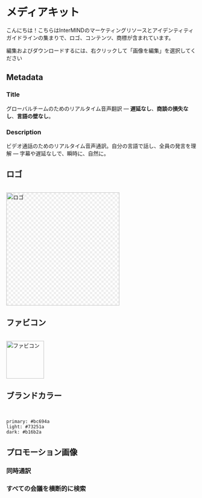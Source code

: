 # メディアキット

こんにちは！こちらはInterMINDのマーケティングリソースとアイデンティティガイドラインの集まりで、ロゴ、コンテンツ、商標が含まれています。

編集およびダウンロードするには、右クリックして「画像を編集」を選択してください

## Metadata

### Title

グローバルチームのためのリアルタイム音声翻訳 — **遅延なし**、**商談の損失なし**、**言語の壁なし**。

### Description

ビデオ通話のためのリアルタイム音声通訳。自分の言語で話し、全員の発言を理解 — 字幕や遅延なしで、瞬時に、自然に。

## ロゴ

<br>
<img src="/media-kit/logo-1-1.png" class="transparency-grid" alt="ロゴ" width="300" >

## ファビコン

<br>
<img src="/favicon.svg" alt="ファビコン" width="100">

## ブランドカラー

<br>

```
primary: #bc694a
light: #73251a
dark: #b16b2a
```

## プロモーション画像

### 同時通訳

<ImageGrid :images="[
  { src: '/media-kit/animals-cartoon-3-2.png', alt: '同時通訳' },
  { src: '/media-kit/animals-cartoon-1-1.png', alt: '同時通訳' },
  { src: '/media-kit/5.png', alt: '同時通訳' },
  { src: '/media-kit/6.png', alt: '同時通訳' },
  { src: '/media-kit/animals-5-4.png', alt: '同時通訳' },
]"/>

### すべての会議を横断的に検索

<ImageGrid :images="[
  { src: '/2d.png', alt: '同時通訳' },
  { src: '/2l.png', alt: '同時通訳' },
]"/>

<style>

.transparency-grid {
    background-color: #ffffff;
    background-image: 
        linear-gradient(45deg, #eeeeee 25%, transparent 25%, transparent 75%, #eeeeee 75%),
        linear-gradient(45deg, #eeeeee 25%, transparent 25%, transparent 75%, #eeeeee 75%);
    background-size: 12px 12px;
    background-position: 0 0, 6px 6px;
}

</style>
